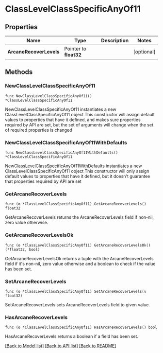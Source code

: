 # ClassLevelClassSpecificAnyOf11

## Properties

Name | Type | Description | Notes
------------ | ------------- | ------------- | -------------
**ArcaneRecoverLevels** | Pointer to **float32** |  | [optional] 

## Methods

### NewClassLevelClassSpecificAnyOf11

`func NewClassLevelClassSpecificAnyOf11() *ClassLevelClassSpecificAnyOf11`

NewClassLevelClassSpecificAnyOf11 instantiates a new ClassLevelClassSpecificAnyOf11 object
This constructor will assign default values to properties that have it defined,
and makes sure properties required by API are set, but the set of arguments
will change when the set of required properties is changed

### NewClassLevelClassSpecificAnyOf11WithDefaults

`func NewClassLevelClassSpecificAnyOf11WithDefaults() *ClassLevelClassSpecificAnyOf11`

NewClassLevelClassSpecificAnyOf11WithDefaults instantiates a new ClassLevelClassSpecificAnyOf11 object
This constructor will only assign default values to properties that have it defined,
but it doesn't guarantee that properties required by API are set

### GetArcaneRecoverLevels

`func (o *ClassLevelClassSpecificAnyOf11) GetArcaneRecoverLevels() float32`

GetArcaneRecoverLevels returns the ArcaneRecoverLevels field if non-nil, zero value otherwise.

### GetArcaneRecoverLevelsOk

`func (o *ClassLevelClassSpecificAnyOf11) GetArcaneRecoverLevelsOk() (*float32, bool)`

GetArcaneRecoverLevelsOk returns a tuple with the ArcaneRecoverLevels field if it's non-nil, zero value otherwise
and a boolean to check if the value has been set.

### SetArcaneRecoverLevels

`func (o *ClassLevelClassSpecificAnyOf11) SetArcaneRecoverLevels(v float32)`

SetArcaneRecoverLevels sets ArcaneRecoverLevels field to given value.

### HasArcaneRecoverLevels

`func (o *ClassLevelClassSpecificAnyOf11) HasArcaneRecoverLevels() bool`

HasArcaneRecoverLevels returns a boolean if a field has been set.


[[Back to Model list]](../README.md#documentation-for-models) [[Back to API list]](../README.md#documentation-for-api-endpoints) [[Back to README]](../README.md)


